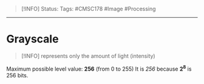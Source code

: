 > [!INFO]
> Status: 
> Tags: #CMSC178 #Image #Processing 

----
# Grayscale
> [!INFO]
> represents only the amount of light (intensity)

Maximum possible level value: **256** (from 0 to 255)
It is *256* because **2<sup><b>8</b></sup>** is 256 bits.
